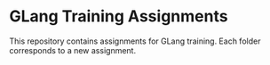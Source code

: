 # GLang Training Assignments

This repository contains assignments for GLang training. Each folder corresponds to a new assignment.

